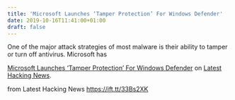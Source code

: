 ```yaml
---
title: 'Microsoft Launches ‘Tamper Protection’ For Windows Defender'
date: 2019-10-16T11:41:00+01:00
draft: false
---
```


One of the major attack strategies of most malware is their ability to tamper or turn off antivirus. Microsoft has

[Microsoft Launches ‘Tamper Protection’ For Windows Defender](https://latesthackingnews.com/2019/10/16/microsoft-publicly-launches-tamper-protection-in-windows-defender/) on [Latest Hacking News](https://latesthackingnews.com).

  
  
from Latest Hacking News https://ift.tt/33Bs2XK